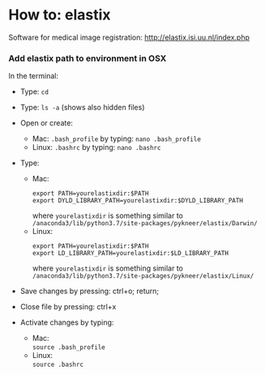 # How to: elastix

Software for medical image registration: http://elastix.isi.uu.nl/index.php

### Add elastix path to environment in OSX

In the terminal:

- Type: ``cd``
- Type: ``ls -a`` (shows also hidden files)
- Open or create:
  - Mac: 
    ``.bash_profile`` by typing: ``nano .bash_profile``  
  - Linux: 
    ``.bashrc`` by typing: ``nano .bashrc`` 
- Type: 
  - Mac:
    ```
    export PATH=yourelastixdir:$PATH
    export DYLD_LIBRARY_PATH=yourelastixdir:$DYLD_LIBRARY_PATH
    ```
    where ``yourelastixdir`` is something similar to `/anaconda3/lib/python3.7/site-packages/pykneer/elastix/Darwin/`
  - Linux: 
    ```
    export PATH=yourelastixdir:$PATH
    export LD_LIBRARY_PATH=yourelastixdir:$LD_LIBRARY_PATH
    ```
    where ``yourelastixdir`` is something similar to `/anaconda3/lib/python3.7/site-packages/pykneer/elastix/Linux/`

- Save changes by pressing: ctrl+o; return;
- Close file by pressing: ctrl+x
- Activate changes by typing: 
  - Mac:   
    ``source .bash_profile``  
  - Linux:   
    ``source .bashrc``
